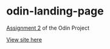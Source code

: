 # odin-landing-page
[Assignment 2](https://www.theodinproject.com/paths/foundations/courses/foundations/lessons/landing-page) of the Odin Project

[View site here](https://jakobfrederikson.github.io/odin-landing-page/)
